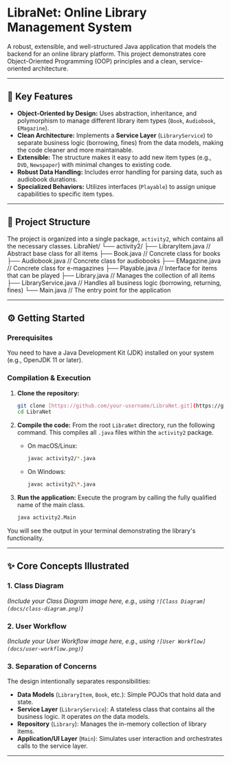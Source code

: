 # LibraNet: Online Library Management System

A robust, extensible, and well-structured Java application that models the backend for an online library platform. This project demonstrates core Object-Oriented Programming (OOP) principles and a clean, service-oriented architecture.

---

## 🚀 Key Features

* **Object-Oriented by Design:** Uses abstraction, inheritance, and polymorphism to manage different library item types (`Book`, `Audiobook`, `EMagazine`).
* **Clean Architecture:** Implements a **Service Layer** (`LibraryService`) to separate business logic (borrowing, fines) from the data models, making the code cleaner and more maintainable.
* **Extensible:** The structure makes it easy to add new item types (e.g., `DVD`, `Newspaper`) with minimal changes to existing code.
* **Robust Data Handling:** Includes error handling for parsing data, such as audiobook durations.
* **Specialized Behaviors:** Utilizes interfaces (`Playable`) to assign unique capabilities to specific item types.

---

## 📂 Project Structure

The project is organized into a single package, `activity2`, which contains all the necessary classes.
LibraNet/
└── activity2/
├── LibraryItem.java     // Abstract base class for all items
├── Book.java            // Concrete class for books
├── Audiobook.java       // Concrete class for audiobooks
├── EMagazine.java       // Concrete class for e-magazines
├── Playable.java        // Interface for items that can be played
├── Library.java         // Manages the collection of all items
├── LibraryService.java  // Handles all business logic (borrowing, returning, fines)
└── Main.java            // The entry point for the application


---

## ⚙️ Getting Started

### Prerequisites

You need to have a Java Development Kit (JDK) installed on your system (e.g., OpenJDK 11 or later).

### Compilation & Execution

1.  **Clone the repository:**

    ```sh
    git clone [https://github.com/your-username/LibraNet.git](https://github.com/your-username/LibraNet.git)
    cd LibraNet
    ```

2.  **Compile the code:**
    From the root `LibraNet` directory, run the following command. This compiles all `.java` files within the `activity2` package.

    * On macOS/Linux:
        ```sh
        javac activity2/*.java
        ```
    * On Windows:
        ```sh
        javac activity2\*.java
        ```

3.  **Run the application:**
    Execute the program by calling the fully qualified name of the main class.

    ```sh
    java activity2.Main
    ```

You will see the output in your terminal demonstrating the library's functionality.

---

## ✨ Core Concepts Illustrated

### 1. Class Diagram

*(Include your Class Diagram image here, e.g., using `![Class Diagram](docs/class-diagram.png)`)*

### 2. User Workflow

*(Include your User Workflow image here, e.g., using `![User Workflow](docs/user-workflow.png)`)*

### 3. Separation of Concerns

The design intentionally separates responsibilities:

* **Data Models** (`LibraryItem`, `Book`, etc.): Simple POJOs that hold data and state.
* **Service Layer** (`LibraryService`): A stateless class that contains all the business logic. It operates *on* the data models.
* **Repository** (`Library`): Manages the in-memory collection of library items.
* **Application/UI Layer** (`Main`): Simulates user interaction and orchestrates calls to the service layer.

---
